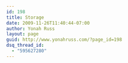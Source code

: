 ```yaml
---
id: 198
title: Storage
date: 2009-11-26T11:40:44-07:00
author: Yonah Russ
layout: page
guid: http://www.yonahruss.com/?page_id=198
dsq_thread_id:
  - "595627280"
---
```

